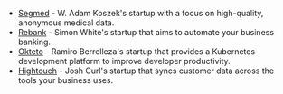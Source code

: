 - [Segmed](https://www.segmed.ai/) - W. Adam Koszek's startup with a focus on high-quality, anonymous medical data.
- [Rebank](https://www.rebanknow.com/) - Simon White's startup that aims to automate your business banking.
- [Okteto](https://okteto.com) - Ramiro Berrelleza's startup that provides a Kubernetes development platform to improve developer productivity.
- [Hightouch](https://hightouch.io/) - Josh Curl's startup that syncs customer data across the tools your business uses.